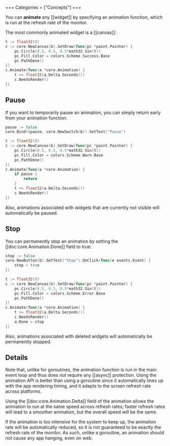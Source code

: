 +++
Categories = ["Concepts"]
+++

You can **animate** any [[widget]] by specifying an animation function, which is run at the refresh rate of the monitor.

The most commonly animated widget is a [[canvas]]:

```Go
t := float32(0)
c := core.NewCanvas(b).SetDraw(func(pc *paint.Painter) {
    pc.Circle(0.5, 0.5, 0.5*math32.Sin(t))
    pc.Fill.Color = colors.Scheme.Success.Base
    pc.PathDone()
})
c.Animate(func(a *core.Animation) {
    t += float32(a.Delta.Seconds())
    c.NeedsRender()
})
```

## Pause

If you want to temporarily pause an animation, you can simply return early from your animation function:

```Go
pause := false
core.Bind(&pause, core.NewSwitch(b)).SetText("Pause")

t := float32(0)
c := core.NewCanvas(b).SetDraw(func(pc *paint.Painter) {
    pc.Circle(0.5, 0.5, 0.5*math32.Sin(t))
    pc.Fill.Color = colors.Scheme.Warn.Base
    pc.PathDone()
})
c.Animate(func(a *core.Animation) {
    if pause {
        return
    }
    t += float32(a.Delta.Seconds())
    c.NeedsRender()
})
```

Also, animations associated with widgets that are currently not visible will automatically be paused.

## Stop

You can permanently stop an animation by setting the [[doc:core.Animation.Done]] field to true:

```Go
stop := false
core.NewButton(b).SetText("Stop").OnClick(func(e events.Event) {
    stop = true
})

t := float32(0)
c := core.NewCanvas(b).SetDraw(func(pc *paint.Painter) {
    pc.Circle(0.5, 0.5, 0.5*math32.Sin(t))
    pc.Fill.Color = colors.Scheme.Error.Base
    pc.PathDone()
})
c.Animate(func(a *core.Animation) {
    t += float32(a.Delta.Seconds())
    c.NeedsRender()
    a.Done = stop
})
```

Also, animations associated with deleted widgets will automatically be permanently stopped.

## Details

Note that, unlike for goroutines, the animation function is run in the main event loop and thus does *not* require any [[async]] protection. Using the animation API is better than using a goroutine since it automatically lines up with the app rendering timing, and it adapts to the screen refresh rate across platforms.

Using the [[doc:core.Animation.Delta]] field of the animation allows the animation to run at the same speed across refresh rates; faster refresh rates will lead to a smoother animation, but the overall speed will be the same.

If the animation is too intensive for the system to keep up, the animation rate will be automatically reduced, so it is not guaranteed to be exactly the refresh rate of the monitor. As such, unlike a goroutine, an animation should not cause any app hanging, even on web.
